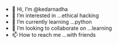 - 👋 Hi, I’m @kedarnadha
- 👀 I’m interested in ...ethical hacking
- 🌱 I’m currently learning ...python
- 💞️ I’m looking to collaborate on ...learning
- 📫 How to reach me ...with friends
<!---
kedarnadha/kedarnadha is a ✨ special ✨ repository because its `README.md` (this file) appears on your GitHub profile.
You can click the Preview link to take a look at your changes.
--->
